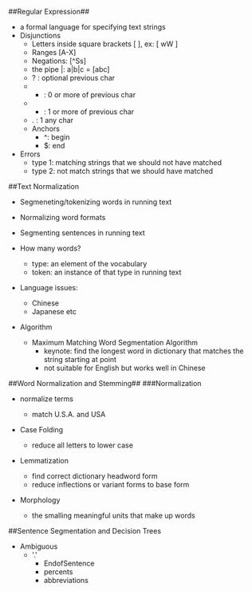 ##Regular Expression##
- a formal language for specifying text strings
- Disjunctions
    - Letters inside square brackets [  ],  ex: [ wW ]
    - Ranges [A-X]
    - Negations:  [^Ss]
    - the pipe |: a|b|c = [abc]
    - ? : optional previous char
    - * : 0 or more of previous char
    - + : 1 or more of previous char
    - . : 1 any char
    - Anchors
        - ^: begin
        - $: end
- Errors
    - type 1: matching strings that we should not have matched
    - type 2: not match strings that we should have matched

##Text Normalization
- Segmeneting/tokenizing words in running text
- Normalizing word formats
- Segmenting sentences in running text

- How many words?
    - type:  an element of the vocabulary
    - token: an instance of that type in running text

- Language issues:
    - Chinese
    - Japanese etc

- Algorithm
    - Maximum Matching Word Segmentation Algorithm
        - keynote: find the longest word in dictionary that matches the string starting at point
        - not suitable for English but works well in Chinese

##Word Normalization and Stemming##
###Normalization 
- normalize terms
    - match U.S.A. and USA
- Case Folding
    - reduce all letters to lower case
    
- Lemmatization
    - find correct dictionary headword form
    - reduce inflections or variant forms to base form
- Morphology
    - the smalling meaningful units that make up words

##Sentence Segmentation and Decision Trees
- Ambiguous
    - '.'
        - EndofSentence
        - percents
        - abbreviations


